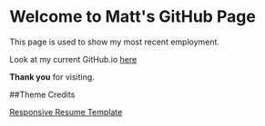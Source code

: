 # Welcome to Matt's GitHub Page

This page is used to show my most recent employment.

Look at my current GitHub.io [here](https://mang506.github.io/)

**Thank you** for visiting.


##Theme Credits

[Responsive Resume Template](https://codepen.io/ACHARYAKS90/pen/JREVzg)